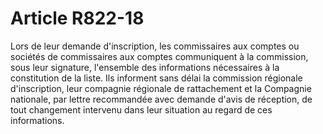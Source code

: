 # Article R822-18

Lors de leur demande d'inscription, les commissaires aux comptes ou sociétés de commissaires aux comptes communiquent à la commission, sous leur signature, l'ensemble des informations nécessaires à la constitution de la liste.   Ils informent sans délai la commission régionale d'inscription, leur compagnie régionale de rattachement et la Compagnie nationale, par lettre recommandée avec demande d'avis de réception, de tout changement intervenu dans leur situation au regard de ces informations.